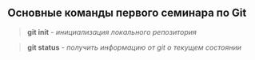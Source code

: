 ## Основные команды первого семинара по Git

> **git init** - *инициализация локального репозитория*

>  **git status** - *получить информацию от git о текущем состоянии*
